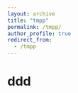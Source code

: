 ```yaml
---
layout: archive
title: "tmpp"
permalink: /tmpp/
author_profile: true
redirect_from:
  - /tmpp
---
```


# ddd
